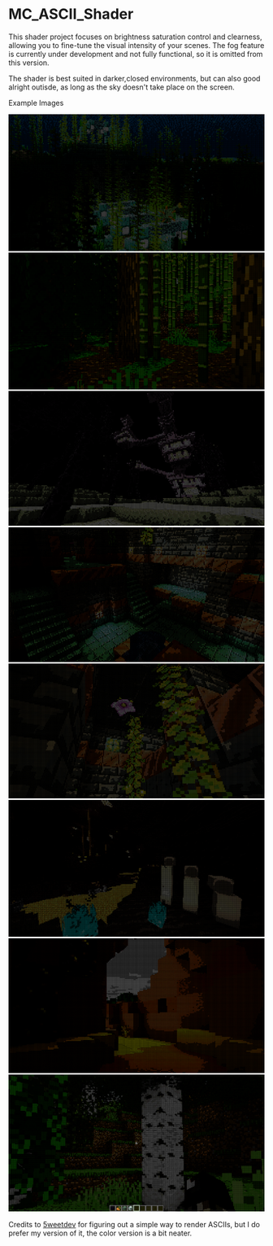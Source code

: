 # MC_ASCII_Shader

This shader project focuses on brightness saturation control and clearness, allowing you to fine-tune the visual intensity of your scenes. The fog feature is currently under development and not fully functional, so it is omitted from this version.

The shader is best suited in darker,closed environments, but can also good alright outisde, as long as the sky doesn't take place on the screen.

Example Images

![alt text](example_images/2024-09-22_22.04.13.png)
![alt text](example_images/2024-09-22_22.01.09.png)
![alt text](example_images/2024-09-22_11.51.43.png)
![alt text](example_images/2024-09-22_16.15.42.png)
![alt text](example_images/2024-09-22_16.16.04.png)
![alt text](example_images/2024-09-22_12.00.11.png)
![alt text](example_images/2024-09-22_21.59.49.png)
![alt text](example_images/2024-09-22_22.00.12.png)

Credits to [5weetdev](https://www.curseforge.com/minecraft/shaders/ascii-like-shader-for-minecraft) for figuring out a simple way to render ASCIIs, but I do prefer my version of it, the color version is a bit neater.
